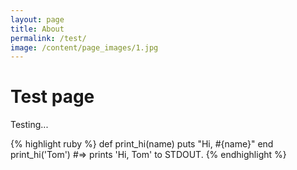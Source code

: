 ```yaml
---
layout: page
title: About
permalink: /test/
image: /content/page_images/1.jpg
---
```


# Test page
Testing...

{% highlight ruby %}
def print_hi(name)
  puts "Hi, #{name}"
end
print_hi('Tom')
#=> prints 'Hi, Tom' to STDOUT.
{% endhighlight %}
